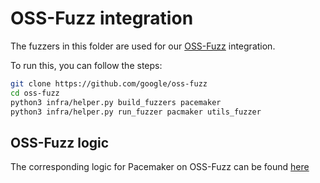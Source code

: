 # OSS-Fuzz integration

The fuzzers in this folder are used for our [OSS-Fuzz](https://github.com/google/oss-fuzz)
integration.

To run this, you can follow the steps:

```sh
git clone https://github.com/google/oss-fuzz
cd oss-fuzz
python3 infra/helper.py build_fuzzers pacemaker
python3 infra/helper.py run_fuzzer pacmaker utils_fuzzer
```


## OSS-Fuzz logic

The corresponding logic for Pacemaker on OSS-Fuzz can be found [here](https://github.com/google/oss-fuzz/tree/master/projects/pacemaker)
